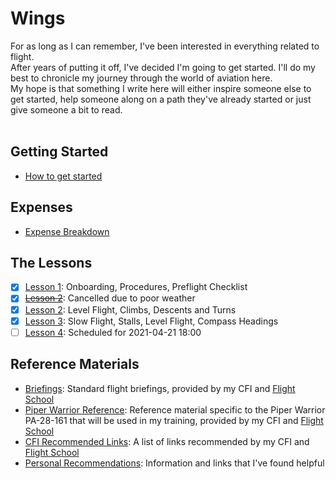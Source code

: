 # Wings
For as long as I can remember, I've been interested in everything related to flight.<br />
After years of putting it off, I've decided I'm going to get started.  I'll do my best to chronicle my journey through the world of aviation here.
<br />
My hope is that something I write here will either inspire someone else to get started, help someone along on a path they've already started or just give someone a bit to read.<br />
<br />

## Getting Started
- [How to get started](./gettingStarted.md)
## Expenses
- [Expense Breakdown](./expenses/expenseBreakdown.md)
## The Lessons
- [X] [Lesson 1](./lessonRecaps/2021-04-05.md): Onboarding, Procedures, Preflight Checklist
- [X] [<del>Lesson 2</del>](./lessonRecaps/2021-04-07.md): Cancelled due to poor weather
- [X] [Lesson 2](./lessonRecaps/2021-04-09.md): Level Flight, Climbs, Descents and Turns
- [X] [Lesson 3](./lessonRecaps/2021-04-13.md): Slow Flight, Stalls, Level Flight, Compass Headings
- [ ] [Lesson 4](./lessonRecaps/2021-04-14.md): Scheduled for 2021-04-21 18:00
## Reference Materials
- [Briefings](./reference/briefings/): Standard flight briefings, provided by my CFI and [Flight School](http://jcfs.net/)
- [Piper Warrior Reference](./reference/piperWarrior/): Reference material specific to the Piper Warrior PA-28-161 that will be used in my training, provided by my CFI and [Flight School](http://jcfs.net/)
- [CFI Recommended Links](./reference/recommendedLinks-JCFS.md): A list of links recommended by my CFI and [Flight School](http://jcfs.net/)
- [Personal Recommendations](./reference/recommendedLinks-Personal.md): Information and links that I've found helpful
